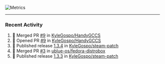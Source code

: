 ![Metrics](https://metrics.lecoq.io/KyleGospo?template=classic&base=header%2C%20activity%2C%20community%2C%20repositories%2C%20metadata&base.indepth=false&base.hireable=false&base.skip=false&config.timezone=America%2FLos_Angeles)

---
### Recent Activity
<!--START_SECTION:activity-->
1. 🎉 Merged PR [#9](https://github.com/KyleGospo/HandyGCCS/pull/9) in [KyleGospo/HandyGCCS](https://github.com/KyleGospo/HandyGCCS)
2. 💪 Opened PR [#9](https://github.com/KyleGospo/HandyGCCS/pull/9) in [KyleGospo/HandyGCCS](https://github.com/KyleGospo/HandyGCCS)
3. 🚀 Published release [1.3.4](https://github.com/KyleGospo/steam-patch/releases/tag/1.3.4) in [KyleGospo/steam-patch](https://github.com/KyleGospo/steam-patch)
4. 🎉 Merged PR [#3](https://github.com/ublue-os/fedora-distrobox/pull/3) in [ublue-os/fedora-distrobox](https://github.com/ublue-os/fedora-distrobox)
5. 🚀 Published release [1.3.3](https://github.com/KyleGospo/steam-patch/releases/tag/1.3.3) in [KyleGospo/steam-patch](https://github.com/KyleGospo/steam-patch)
<!--END_SECTION:activity-->
